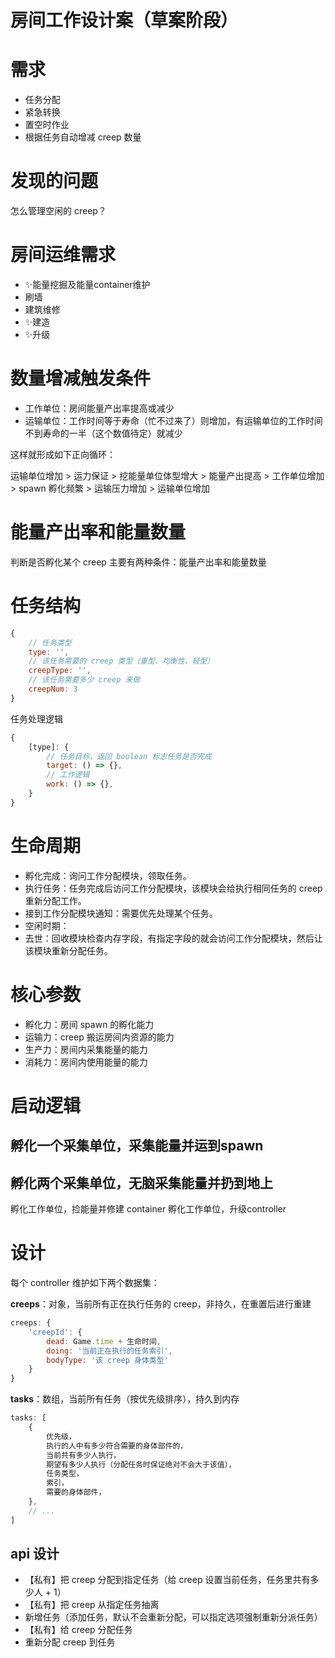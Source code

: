 # 房间工作设计案（草案阶段）

# 需求

- 任务分配
- 紧急转换
- 置空时作业
- 根据任务自动增减 creep 数量

# 发现的问题

怎么管理空闲的 creep？

# 房间运维需求

- ✨能量挖掘及能量container维护
- 刷墙
- 建筑维修
- ✨建造
- ✨升级

# 数量增减触发条件

- 工作单位：房间能量产出率提高或减少
- 运输单位：工作时间等于寿命（忙不过来了）则增加，有运输单位的工作时间不到寿命的一半（这个数值待定）就减少

这样就形成如下正向循环：

运输单位增加 > 运力保证 > 挖能量单位体型增大 > 能量产出提高 > 工作单位增加 > spawn 孵化频繁 > 运输压力增加 > 运输单位增加 

# 能量产出率和能量数量

判断是否孵化某个 creep 主要有两种条件：能量产出率和能量数量

# 任务结构

```js
{
    // 任务类型
    type: '',
    // 该任务需要的 creep 类型（重型、均衡性、轻型）
    creepType: '',
    // 该任务需要多少 creep 来做
    creepNum: 3
}
```

任务处理逻辑

```js
{
    [type]: {
        // 任务目标，返回 boolean 标志任务是否完成
        target: () => {},
        // 工作逻辑
        work: () => {},
    }
}
```

# 生命周期

- 孵化完成：询问工作分配模块，领取任务。
- 执行任务：任务完成后访问工作分配模块，该模块会给执行相同任务的 creep 重新分配工作。
- 接到工作分配模块通知：需要优先处理某个任务。
- 空闲时期：
- 去世：回收模块检查内存字段，有指定字段的就会访问工作分配模块，然后让该模块重新分配任务。

# 核心参数

- 孵化力：房间 spawn 的孵化能力
- 运输力：creep 搬运房间内资源的能力
- 生产力：房间内采集能量的能力
- 消耗力：房间内使用能量的能力

# 启动逻辑

孵化一个采集单位，采集能量并运到spawn
---
孵化两个采集单位，无脑采集能量并扔到地上
---
孵化工作单位，捡能量并修建 container
孵化工作单位，升级controller

# 设计

每个 controller 维护如下两个数据集：

**creeps**：对象，当前所有正在执行任务的 creep，非持久，在重置后进行重建

```js
creeps: {
    'creepId': {
        dead: Game.time + 生命时间,
        doing: '当前正在执行的任务索引',
        bodyType: '该 creep 身体类型'
    }
}
```

**tasks**：数组，当前所有任务（按优先级排序），持久到内存

```js
tasks: [
    {
        优先级，
        执行的人中有多少符合需要的身体部件的，
        当前共有多少人执行，
        期望有多少人执行（分配任务时保证绝对不会大于该值），
        任务类型，
        索引，
        需要的身体部件，
    },
    // ...
]
```

## api 设计

- 【私有】把 creep 分配到指定任务（给 creep 设置当前任务，任务里共有多少人 + 1）
- 【私有】把 creep 从指定任务抽离
- 新增任务（添加任务，默认不会重新分配，可以指定选项强制重新分派任务）
- 【私有】给 creep 分配任务
- 重新分配 creep 到任务